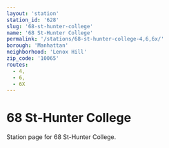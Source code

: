 ```yaml
---
layout: 'station'
station_id: '628'
slug: '68-st-hunter-college'
name: '68 St-Hunter College'
permalink: '/stations/68-st-hunter-college-4,6,6x/'
borough: 'Manhattan'
neighborhood: 'Lenox Hill'
zip_code: '10065'
routes:
  - 4,
  - 6,
  - 6X
---
```

# 68 St-Hunter College

Station page for 68 St-Hunter College.
